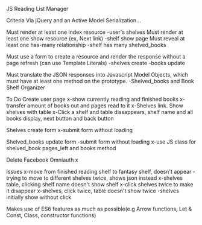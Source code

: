 JS Reading List Manager

  Criteria
Via jQuery and an Active Model Serialization...

Must render at least one index resource
  -user's shelves 
Must render at least one show resource (ex, Next link)
  -shelf show page
Must reveal at least one has-many relationship
  -shelf has many shelved_books

Must use a form to create a resource and render the response without a page refresh (can use Template Literals)
  -shelves create
  -books update

Must translate the JSON responses into Javascript Model Objects, which must have at least one method on the prototype.
  -Shelved_books and Book Shelf Organizer

To Do
  Create user page
    x-show currently reading and finished books
    x-transfer amount of books out and pages read to it
    x-Shelves link. Show shelves with table
    x-Click a shelf and table dissappears, shelf name and all books display, next button and back button

  Shelves create form 
    x-submit form without loading

  Shelved_books update form
    -submit form without loading
    x-use JS class for shelved_book pages_left and books method

  Delete Facebook Omniauth
    x

  Issues
    x-move from finished reading shelf to fantasy shelf, doesn't appear
    -trying to move to different shelves twice, shows json instead
    x-shelves table, clicking shelf name doesn't show shelf
    x-click shelves twice to make it disappear
    x-shelves, click twice, table doesn't show twice
    -shelves initially show without click

  Makes use of ES6 features as much as possible(e.g Arrow functions, Let & Const, Class, constructor functions)
